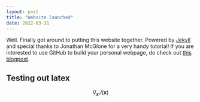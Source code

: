 ```yaml
---
layout: post
title: "Website launched"
date: 2022-03-31
---
```


Well. Finally got around to putting this website together. Powered by <a href="http://jekyllrb.com" target ="_blank">Jekyll</a> and special thanks to Jonathan McGlone for a very handy tutorial! If you are interested to use GitHub to build your personal webpage, do check out <a href="http://jmcglone.com/guides/github-pages/" target ="_blank">this blogpost</a>. 

## Testing out latex

$$ \nabla_\boldsymbol{x} J(\boldsymbol{x}) $$
